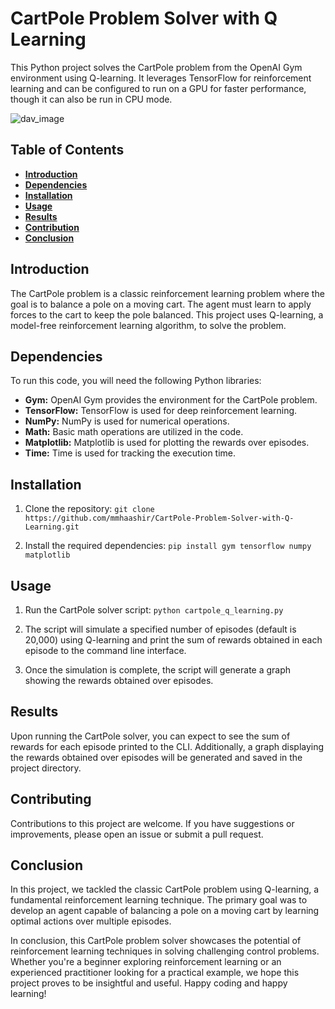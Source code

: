 # CartPole Problem Solver with Q Learning

This Python project solves the CartPole problem from the OpenAI Gym environment using Q-learning. It leverages TensorFlow for reinforcement learning and can be configured to run on a GPU for faster performance, though it can also be run in CPU mode.

![dav_image](https://miro.medium.com/v2/resize:fit:1200/1*HNcp0AcTME4WRKqfoDc_dw.png)

## Table of Contents

- [**Introduction**](#intro)
- [**Dependencies**](#dep)
- [**Installation**](#install)
- [**Usage**](#usage)
- [**Results**](#results)
- [**Contribution**](#contr)
- [**Conclusion**](#conc)

## Introduction <a name="intro"></a>

The CartPole problem is a classic reinforcement learning problem where the goal is to balance a pole on a moving cart. The agent must learn to apply forces to the cart to keep the pole balanced. This project uses Q-learning, a model-free reinforcement learning algorithm, to solve the problem.

## Dependencies <a name="dep"></a>

To run this code, you will need the following Python libraries:

- **Gym:** OpenAI Gym provides the environment for the CartPole problem.
- **TensorFlow:** TensorFlow is used for deep reinforcement learning.
- **NumPy:** NumPy is used for numerical operations.
- **Math:** Basic math operations are utilized in the code.
- **Matplotlib:** Matplotlib is used for plotting the rewards over episodes.
- **Time:** Time is used for tracking the execution time.

## Installation <a name="install"></a>

1. Clone the repository:
   `git clone https://github.com/mmhaashir/CartPole-Problem-Solver-with-Q-Learning.git`
   
3. Install the required dependencies:
   `pip install gym tensorflow numpy matplotlib`

## Usage <a name="usage"></a>

1. Run the CartPole solver script:
   `python cartpole_q_learning.py`
   
3. The script will simulate a specified number of episodes (default is 20,000) using Q-learning and print the sum of rewards obtained in each episode to the command line interface.
   
5. Once the simulation is complete, the script will generate a graph showing the rewards obtained over episodes.

## Results <a name="results"></a>

Upon running the CartPole solver, you can expect to see the sum of rewards for each episode printed to the CLI. Additionally, a graph displaying the rewards obtained over episodes will be generated and saved in the project directory.

## Contributing <a  name="contr"></a>

Contributions to this project are welcome. If you have suggestions or improvements, please open an issue or submit a pull request.

## Conclusion <a name="conc"></a>

In this project, we tackled the classic CartPole problem using Q-learning, a fundamental reinforcement learning technique. The primary goal was to develop an agent capable of balancing a pole on a moving cart by learning optimal actions over multiple episodes.

In conclusion, this CartPole problem solver showcases the potential of reinforcement learning techniques in solving challenging control problems. Whether you're a beginner exploring reinforcement learning or an experienced practitioner looking for a practical example, we hope this project proves to be insightful and useful. Happy coding and happy learning!
